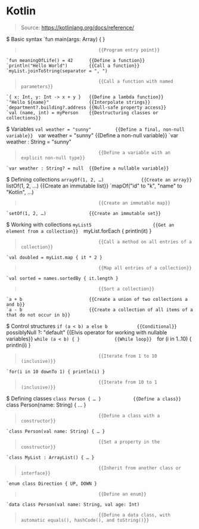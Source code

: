# Kotlin

> Source: https://kotlinlang.org/docs/reference/

$ Basic syntax
    `fun main(args: Array<String>) { }
>                                  {{Program entry point}} 
    `fun meaningOfLife() = 42      {{Define a function}} 
    `println("Hello World")        {{Call a function}} 
    `myList.joinToString(separator = ", ")
>                                  {{Call a function with named parameters}} 
    `{ x: Int, y: Int -> x + y }   {{Define a lambda function}} 
    `"Hello ${name}"               {{Interpolate strings}} 
    `department?.building?.address {{Null-safe property access}} 
    `val (name, int) = myPerson    {{Destructuring classes or collections}} 

$ Variables
    `val weather = "sunny"         {{Define a final, non-null variable}} 
    `var weather = "sunny"         {{Define a non-null variable}} 
    `var weather : String = "sunny"
>                                  {{Define a variable with an explicit non-null type}} 
    `var weather : String? = null  {{Define a nullable variable}} 

$ Defining collections
    `arrayOf(1, 2, …)              {{Create an array}} 
    `listOf(1, 2, …)               {{Create an immutable list}} 
    `mapOf("id" to "k", "name" to "Kotlin", …)
>                                  {{Create an immutable map}} 
    `setOf(1, 2, …)                {{Create an immutable set}} 

$ Working with collections
    `myList5                       {{Get an element from a collection}} 
    `myList.forEach { println(it) }
>                                  {{Call a method on all entries of a collection}} 
    `val doubled = myList.map { it * 2 }
>                                  {{Map all entries of a collection}} 
    `val sorted = names.sortedBy { it.length }
>                                  {{Sort a collection}} 
    `a + b                         {{Create a union of two collections a and b}} 
    `a - b                         {{Create a collection of all items of a that do not occur in b}} 

$ Control structures
    `if (a < b) a else b           {{Conditional}} 
    `possiblyNull ?: "default"     {{Elvis operator for working with nullable variables}} 
    `while (a < b) { }             {{While loop}} 
    `for (i in 1..10) { println(i) }
>                                  {{Iterate from 1 to 10 (inclusive)}} 
    `for(i in 10 downTo 1) { println(i) }
>                                  {{Iterate from 10 to 1 (inclusive)}} 

$ Defining classes
    `class Person { … }            {{Define a class}} 
    `class Person(name: String) { … }
>                                  {{Define a class with a constructor}} 
    `class Person(val name: String) { … }
>                                  {{Set a property in the constructor}} 
    `class MyList : ArrayList() { … }
>                                  {{Inherit from another class or interface}} 
    `enum class Direction { UP, DOWN }
>                                  {{Define an enum}} 
    `data class Person(val name: String, val age: Int)
>                                  {{Define a data class, with automatic equals(), hashCode(), and toString()}} 

